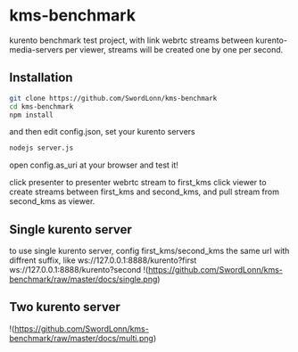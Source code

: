 
kms-benchmark
=============

 kurento benchmark test project, with link webrtc streams between 
 kurento-media-servers per viewer, streams will be created one by
 one per second.

## Installation 

```bash
git clone https://github.com/SwordLonn/kms-benchmark
cd kms-benchmark
npm install
```

and then edit config.json, set your kurento servers

```bash
nodejs server.js
```

open config.as_uri at your browser and test it!

click presenter to presenter webrtc stream to first_kms
click viewer to create streams between first_kms and 
second_kms, and pull stream from second_kms as viewer.

## Single kurento server
to use single kurento server, config first_kms/second_kms the same url with 
diffrent suffix, like 
  ws://127.0.0.1:8888/kurento?first 
  ws://127.0.0.1:8888/kurento?second
!(https://github.com/SwordLonn/kms-benchmark/raw/master/docs/single.png)

## Two kurento server
!(https://github.com/SwordLonn/kms-benchmark/raw/master/docs/multi.png)
